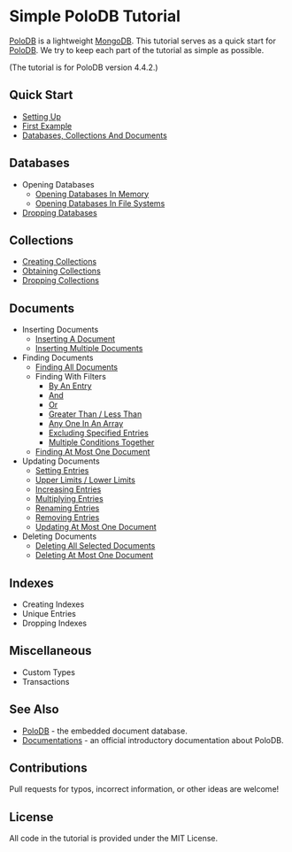 # Simple PoloDB Tutorial

[PoloDB](https://github.com/PoloDB/PoloDB) is a lightweight [MongoDB](https://www.mongodb.com/).
This tutorial serves as a quick start for [PoloDB](https://github.com/PoloDB/PoloDB).
We try to keep each part of the tutorial as simple as possible.

(The tutorial is for PoloDB version 4.4.2.)

## Quick Start

* [Setting Up](./tutorial/setting_up.md)
* [First Example](./tutorial/first_example.md)
* [Databases, Collections And Documents](./tutorial/databases_collections_and_documents.md)

## Databases

* Opening Databases
  * [Opening Databases In Memory](./tutorial/opening_databases_in_memory.md)
  * [Opening Databases In File Systems](./tutorial/opening_databases_in_file_systems.md)
* [Dropping Databases](./tutorial/dropping_databases.md)

## Collections

* [Creating Collections](./tutorial/creating_collections.md)
* [Obtaining Collections](./tutorial/obtaining_collections.md)
* [Dropping Collections](./tutorial/dropping_collections.md)

## Documents

* Inserting Documents
  * [Inserting A Document](./tutorial/inserting_a_document.md)
  * [Inserting Multiple Documents](./tutorial/inserting_multiple_documents.md)
* Finding Documents
  * [Finding All Documents](./tutorial/finding_all_documents.md)
  * Finding With Filters
    * [By An Entry](./tutorial/by_an_entry.md)
    * [And](./tutorial/and.md)
    * [Or](./tutorial/or.md)
    <!-- * Not Equal -->
    <!-- $ne does not work -->
    * [Greater Than / Less Than](./tutorial/greater_than_less_than.md)
    * [Any One In An Array](./tutorial/any_one_in_an_array.md)
    <!-- $nin does not work -->
    <!-- * Regular Expressions -->
    <!-- $regex does not work -->
    <!-- find(doc! {"Name": {"$regex": Regex { pattern: "a".into(), options: "i".into() }}}) -->
    * [Excluding Specified Entries](./tutorial/excluding_specified_entries.md)
    * [Multiple Conditions Together](./tutorial/multiple_conditions_together.md)
  * [Finding At Most One Document](./tutorial/finding_at_most_one_document.md)
* Updating Documents
  * [Setting Entries](./tutorial/setting_entries.md)
  * [Upper Limits / Lower Limits](./tutorial/upper_limits_lower_limits.md)
  * [Increasing Entries](./tutorial/increasing_entries.md)
  * [Multiplying Entries](./tutorial/multiplying_entries.md)
  * [Renaming Entries](./tutorial/renaming_entries.md)
  * [Removing Entries](./tutorial/removing_entries.md)
  * [Updating At Most One Document](./tutorial/updating_at_most_one_document.md)
* Deleting Documents
  * [Deleting All Selected Documents](./tutorial/deleting_all_selected_documents.md)
  * [Deleting At Most One Document](./tutorial/deleting_at_most_one_document.md)

## Indexes

* Creating Indexes
* Unique Entries
* Dropping Indexes

## Miscellaneous

* Custom Types
* Transactions

## See Also

* [PoloDB](https://github.com/PoloDB/PoloDB) - the embedded document database.
* [Documentations](https://www.polodb.org/docs) - an official introductory documentation about PoloDB.

## Contributions

Pull requests for typos, incorrect information, or other ideas are welcome!

## License

All code in the tutorial is provided under the MIT License.
